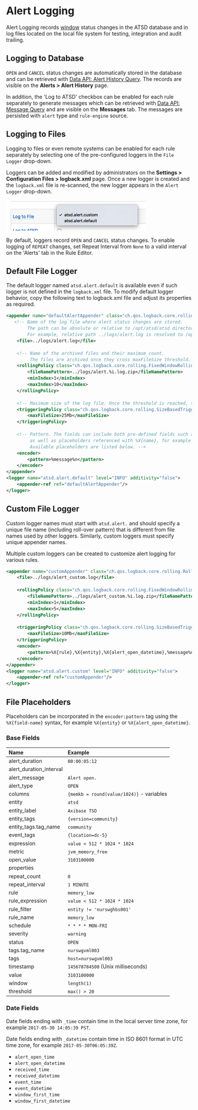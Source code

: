 # Alert Logging

Alert Logging records [window](window.md) status changes in the ATSD database and in log files located on the local file system for testing, integration and audit trailing.

## Logging to Database

`OPEN` and `CANCEL` status changes are automatically stored in the database and can be retrieved with [Data API: Alert History Query](../api/data/alerts/history-query.md). The records are visible on the **Alerts > Alert History** page.

In addition, the 'Log to ATSD' checkbox can be enabled for each rule separately to generate messages which can be retrieved with [Data API: Message Query](../api/data/messages/query.md) and are visible on the **Messages** tab. The messages are persisted with `alert` type and `rule-engine` source.

## Logging to Files

Logging to files or even remote systems can be enabled for each rule separately by selecting one of the pre-configured loggers in the `File Logger` drop-down.

Loggers can be added and modified by administrators on the **Settings > Configuration Files > logback.xml** page. Once a new logger is created and the `logback.xml` file is re-scanned, the new logger appears in the `Alert Logger` drop-down.

![](./images/logging-loggers.png)

By default, loggers record `OPEN` and `CANCEL` status changes. To enable logging of `REPEAT` changes, set Repeat Interval from `None` to a valid interval on the 'Alerts' tab in the Rule Editor.

## Default File Logger

The default logger named `atsd.alert.default` is available even if such logger is not defined in the `logback.xml` file. To modify default logger behavior, copy the following text to logback.xml file and adjust its properties as required.

```xml
<appender name="defaultAlertAppender" class="ch.qos.logback.core.rolling.RollingFileAppender">
   <!-- Name of the log file where alert status changes are stored.
        The path can be absolute or relative to /opt/atsd/atsd directory.
        For example, relative path ../logs/alert.log is resolved to /opt/atsd/atsd/logs/alert.log.  -->
    <file>../logs/alert.log</file>

    <!-- Name of the archived files and their maximum count.
         The files are archived once they cross maxFileSize threshold. -->
    <rollingPolicy class="ch.qos.logback.core.rolling.FixedWindowRollingPolicy">
        <fileNamePattern>../logs/alert.%i.log.zip</fileNamePattern>
        <minIndex>1</minIndex>
        <maxIndex>10</maxIndex>
    </rollingPolicy>

    <!-- Maximum size of the log file. Once the threshold is reached, the files is compressed and rolled over. -->
    <triggeringPolicy class="ch.qos.logback.core.rolling.SizeBasedTriggeringPolicy">
        <maxFileSize>25Mb</maxFileSize>
    </triggeringPolicy>

    <!-- Pattern. The fields can include both pre-defined fields such as %date{ISO8601}, %level, %thread, %logger, %message%n
         as well as placeholders referenced with %X{name}, for example %X{entity} or %X{alert_open_datetime}.
         Available placeholders are listed below. -->
    <encoder>
        <pattern>%message%n</pattern>
    </encoder>
</appender>
<logger name="atsd.alert.default" level="INFO" additivity="false">
    <appender-ref ref="defaultAlertAppender"/>
</logger>
```

## Custom File Logger

Custom logger names must start with `atsd.alert.` and should specify a unique file name (including roll-over pattern) that is different from file names used by other loggers. Similarly, custom loggers must specify unique appender names.

Multiple custom loggers can be created to customize alert logging for various rules.

```xml
<appender name="customAppender" class="ch.qos.logback.core.rolling.RollingFileAppender">
    <file>../logs/alert_custom.log</file>

    <rollingPolicy class="ch.qos.logback.core.rolling.FixedWindowRollingPolicy">
        <fileNamePattern>../logs/alert_custom.%i.log.zip</fileNamePattern>
        <minIndex>1</minIndex>
        <maxIndex>5</maxIndex>
    </rollingPolicy>

    <triggeringPolicy class="ch.qos.logback.core.rolling.SizeBasedTriggeringPolicy">
        <maxFileSize>10Mb</maxFileSize>
    </triggeringPolicy>
    <encoder>
        <pattern>%X{rule},%X{entity},%X{alert_open_datetime},%message%n</pattern>
    </encoder>
</appender>
<logger name="atsd.alert.custom" level="INFO" additivity="false">
    <appender-ref ref="customAppender"/>
</logger>
```

## File Placeholders

Placeholders can be incorporated in the `encoder:pattern` tag using the `%X{field-name}` syntax, for example `%X{entity}` or `%X{alert_open_datetime}`.

### Base Fields

**Name**|**Example**
:---|:---
alert_duration | `00:00:05:12`
alert_duration_interval |
alert_message | `Alert open.`
alert_type | `OPEN`
columns | `{memkb = round(value/1024)}` - variables
entity | `atsd`
entity_label | `Axibase TSD`
entity_tags | `{version=community}`
entity_tags.tag_name | `community`
event_tags | `{location=dc-5}`
expression | `value < 512 * 1024 * 1024`
metric | `jvm_memory_free`
open_value | `3103100000`
properties |
repeat_count | `0`
repeat_interval | `1 MINUTE`
rule | `memory_low`
rule_expression | `value < 512 * 1024 * 1024`
rule_filter | `entity != 'nurswghbs001'`
rule_name | `memory_low`
schedule | `* * * * MON-FRI`
severity | `warning`
status | `OPEN`
tags.tag_name | `nurswgvml003`
tags | `host=nurswgvml003`
timestamp | `145678784500` (Unix milliseconds)
value | `3103100000`
window | `length(1)`
threshold | `max() > 20`

### Date Fields

Date fields ending with `_time` contain time in the local server time zone, for example `2017-05-30 14:05:39 PST`.

Date fields ending with `_datetime` contain time in ISO 8601 format in UTC time zone, for example `2017-05-30T06:05:39Z`.

* `alert_open_time`
* `alert_open_datetime`
* `received_time`
* `received_datetime`
* `event_time`
* `event_datetime`
* `window_first_time`
* `window_first_datetime`